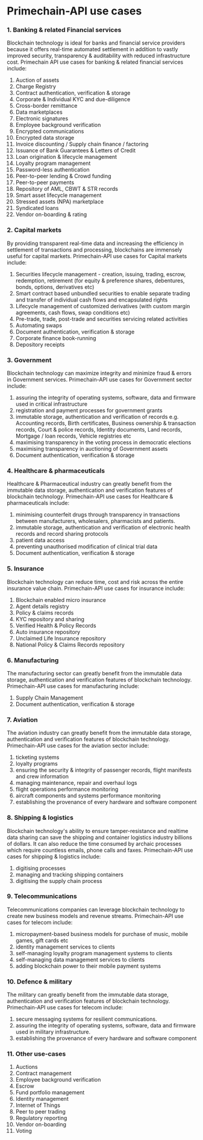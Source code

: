 # Primechain-API use cases

### 1. Banking & related Financial services
Blockchain technology is ideal for banks and financial service providers because it offers real-time automated settlement in addition to vastly improved security, transparency & auditability with reduced infrastructure cost. Primechain API use cases for banking & related financial services include:

1.	Auction of assets
2.	Charge Registry
3.	Contract authentication, verification & storage
4.	Corporate & Individual KYC and due-diligence
5.	Cross-border remittance
6.	Data marketplaces
7.	Electronic signatures
8.	Employee background verification
9.	Encrypted communications
10.	Encrypted data storage
11.	Invoice discounting / Supply chain finance / factoring
12.	Issuance of Bank Guarantees & Letters of Credit 
13.	Loan origination & lifecycle management
14.	Loyalty program management
15.	Password-less authentication
16.	Peer-to-peer lending & Crowd funding 
17.	Peer-to-peer payments
18.	Repository of AML, CBWT & STR records 
19.	Smart asset lifecycle management
20.	Stressed assets (NPA) marketplace
21.	Syndicated loans
22.	Vendor on-boarding & rating


### 2. Capital markets
By providing transparent real-time data and increasing the efficiency in settlement of transactions and processing, blockchains are immensely useful for capital markets. Primechain-API use cases for Capital markets include:

1. Securities lifecycle management - creation, issuing, trading, escrow, redemption, retirement (for equity & preference shares, debentures, bonds, options, derivatives etc)
2. Smart contract based unbundled securities to enable separate trading and transfer of individual cash flows and encapsulated rights
3. Lifecycle management of customized derivatives (with custom margin agreements, cash flows, swap conditions etc)
4. Pre-trade, trade, post-trade and securities servicing related activities
5. Automating swaps
6. Document authentication, verification & storage
7. Corporate finance book-running
8. Depository receipts
 

### 3. Government
Blockchain technology can maximize integrity and minimize fraud & errors in Government services. Primechain-API use cases for Government sector include:

1. assuring the integrity of operating systems, software, data and firmware used in critical infrastructure
2. registration and payment processes for government grants
3. immutable storage, authentication and verification of records e.g. Accounting records, Birth certificates, Business ownership & transaction records, Court & police records, Identity documents, Land records, Mortgage / loan records, Vehicle registries etc
4. maximising transparency in the voting process in democratic elections
5. maximising transparency in auctioning of Government assets
6. Document authentication, verification & storage
 

### 4. Healthcare & pharmaceuticals
Healthcare & Pharmaceutical industry can greatly benefit from the immutable data storage, authentication and verification features of blockchain technology. Primechain-API use cases for Healthcare & pharmaceuticals include:

1. minimising counterfeit drugs through transparency in transactions between manufacturers, wholesalers, pharmacists and patients.
2. immutable storage, authentication and verification of electronic health records and record sharing protocols
3. patient data access
4. preventing unauthorised modification of clinical trial data
5. Document authentication, verification & storage
 

### 5. Insurance
Blockchain technology can reduce time, cost and risk across the entire insurance value chain. Primechain-API use cases for insurance include:

1. Blockchain enabled micro insurance
2. Agent details registry
3. Policy & claims records
4. KYC repository and sharing
5. Verified Health & Policy Records
6. Auto insurance repository
7. Unclaimed Life Insurance repository
8. National Policy & Claims Records repository
 

### 6. Manufacturing
The manufacturing sector can greatly benefit from the immutable data storage, authentication and verification features of blockchain technology. Primechain-API use cases for manufacturing include:

1. Supply Chain Management
2. Document authentication, verification & storage
 

### 7. Aviation
The aviation industry can greatly benefit from the immutable data storage, authentication and verification features of blockchain technology. Primechain-API use cases for the aviation sector include:

1. ticketing systems
2. loyalty programs
3. ensuring the security & integrity of passenger records, flight manifests and crew information
4. managing maintenance, repair and overhaul logs
5. flight operations performance monitoring
6. aircraft components and systems performance monitoring
7. establishing the provenance of every hardware and software component

### 8. Shipping & logistics
Blockchain technology's ability to ensure tamper-resistance and realtime data sharing can save the shipping and container logistics industry billions of dollars. It can also reduce the time consumed by archaic processes which require countless emails, phone calls and faxes. Primechain-API use cases for shipping & logistics include:

1. digitising processes
2. managing and tracking shipping containers
3. digitising the supply chain process
 
### 9. Telecommunications
Telecommunications companies can leverage blockchain technology to create new business models and revenue streams. Primechain-API use cases for telecom include:

1. micropayment-based business models for purchase of music, mobile games, gift cards etc
2. identity management services to clients
3. self-managing loyalty program management systems to clients
4. self-managing data management services to clients
5. adding blockchain power to their mobile payment systems
 

### 10. Defence & military
The military can greatly benefit from the immutable data storage, authentication and verification features of blockchain technology. Primechain-API use cases for telecom include:

1. secure messaging systems for resilient communications.
2. assuring the integrity of operating systems, software, data and firmware used in military infrastructure.
3. establishing the provenance of every hardware and software component
 

### 11. Other use-cases
1. Auctions
2. Contract management
3. Employee background verification
4. Escrow
5. Fund portfolio management
6. Identity management
7. Internet of Things
8. Peer to peer trading
9. Regulatory reporting
10. Vendor on-boarding
11. Voting

